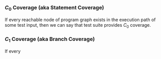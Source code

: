 ### $C_0$ Coverage (aka Statement Coverage)

If every reachable node of program graph exists in the execution path of some test input, then we can say that test suite provides $C_0$ coverage.

### $C_1$ Coverage (aka Branch Coverage)

If every